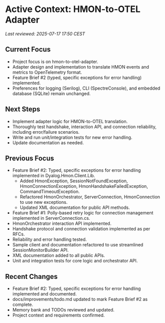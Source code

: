 # Active Context: HMON-to-OTEL Adapter

_Last reviewed: 2025-07-17 17:50 CEST_

## Current Focus
- Project focus is on hmon-to-otel-adapter.
- Adapter design and implementation to translate HMON events and metrics to OpenTelemetry format.
- Feature Brief #2 (typed, specific exceptions for error handling) implemented.
- Preferences for logging (Serilog), CLI (SpectreConsole), and embedded database (SQLite) remain unchanged.

## Next Steps
- Implement adapter logic for HMON-to-OTEL translation.
- Thoroughly test handshake, interaction API, and connection reliability, including error/failure scenarios.
- Write and run unit/integration tests for new error handling.
- Update documentation as needed.

## Previous Focus
- Feature Brief #2: Typed, specific exceptions for error handling implemented in Dyalog.Hmon.Client.Lib.
  - Added HmonException, SessionNotFoundException, HmonConnectionException, HmonHandshakeFailedException, CommandTimeoutException.
  - Refactored HmonOrchestrator, ServerConnection, HmonConnection to use new exceptions.
  - Updated XML documentation for public API methods.
- Feature Brief #1: Polly-based retry logic for connection management implemented in ServerConnection.cs.
- HmonOrchestrator interaction API implemented.
- Handshake protocol and connection validation implemented as per RFCs.
- Reliability and error handling tested.
- Sample client and documentation refactored to use streamlined SessionMonitorBuilder API.
- XML documentation added to all public APIs.
- Unit and integration tests for core logic and orchestrator API.

## Recent Changes
- Feature Brief #2: Typed, specific exceptions for error handling implemented and documented.
- docs/improvements/todo.md updated to mark Feature Brief #2 as complete.
- Memory bank and TODOs reviewed and updated.
- Project context and requirements confirmed.
